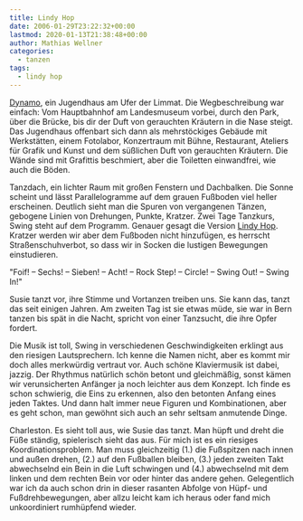 ```yaml
---
title: Lindy Hop
date: 2006-01-29T23:22:32+00:00
lastmod: 2020-01-13T21:38:48+00:00
author: Mathias Wellner
categories:
  - tanzen
tags:
  - lindy hop
---
```

[Dynamo](http://www.dynamo.ch), ein Jugendhaus am Ufer der Limmat. Die Wegbeschreibung war einfach: Vom Hauptbahnhof am Landesmuseum vorbei, durch den Park, über die Brücke, bis dir der Duft von gerauchten Kräutern in die Nase steigt. Das Jugendhaus offenbart sich dann als mehrstöckiges Gebäude mit Werkstätten, einem Fotolabor, Konzertraum mit Bühne, Restaurant, Ateliers für Grafik und Kunst und dem süßlichen Duft von gerauchten Kräutern. Die Wände sind mit Grafittis beschmiert, aber die Toiletten einwandfrei, wie auch die Böden. 
<!--more-->

Tanzdach, ein lichter Raum mit großen Fenstern und Dachbalken. Die Sonne scheint und lässt Parallelogramme auf dem grauen Fußboden viel heller erscheinen. Deutlich sieht man die Spuren von vergangenen Tänzen, gebogene Linien von Drehungen, Punkte, Kratzer. Zwei Tage Tanzkurs, Swing steht auf dem Programm. Genauer gesagt die Version [Lindy Hop](http://www.lindyhop.ch). Kratzer werden wir aber dem Fußboden nicht hinzufügen, es herrscht Straßenschuhverbot, so dass wir in Socken die lustigen Bewegungen einstudieren. 

"Foif! &#8211; Sechs! &#8211; Sieben! &#8211; Acht! &#8211; Rock Step! &#8211; Circle! &#8211; Swing Out! &#8211; Swing In!" 

Susie tanzt vor, ihre Stimme und Vortanzen treiben uns. Sie kann das, tanzt das seit einigen Jahren. Am zweiten Tag ist sie etwas müde, sie war in Bern tanzen bis spät in die Nacht, spricht von einer Tanzsucht, die ihre Opfer fordert. 

Die Musik ist toll, Swing in verschiedenen Geschwindigkeiten erklingt aus den riesigen Lautsprechern. Ich kenne die Namen nicht, aber es kommt mir doch alles merkwürdig vertraut vor. Auch schöne Klaviermusik ist dabei, jazzig. Der Rhythmus natürlich schön betont und gleichmäßig, sonst kämen wir verunsicherten Anfänger ja noch leichter aus dem Konzept. Ich finde es schon schwierig, die Eins zu erkennen, also den betonten Anfang eines jeden Taktes. Und dann halt immer neue Figuren und Kombinationen, aber es geht schon, man gewöhnt sich auch an sehr seltsam anmutende Dinge. 

Charleston. Es sieht toll aus, wie Susie das tanzt. Man hüpft und dreht die Füße ständig, spielerisch sieht das aus. Für mich ist es ein riesiges Koordinationsproblem. Man muss gleichzeitig (1.) die Fußspitzen nach innen und außen drehen, (2.) auf den Fußballen bleiben, (3.) jeden zweiten Takt abwechselnd ein Bein in die Luft schwingen und (4.) abwechselnd mit dem linken und dem rechten Bein vor oder hinter das andere gehen. Gelegentlich war ich da auch schon drin in dieser rasanten Abfolge von Hüpf- und Fußdrehbewegungen, aber allzu leicht kam ich heraus oder fand mich unkoordiniert rumhüpfend wieder.